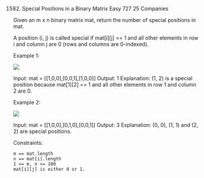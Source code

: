 1582. Special Positions in a Binary Matrix
Easy
727
25
Companies

Given an m x n binary matrix mat, return the number of special positions in mat.

A position (i, j) is called special if mat[i][j] == 1 and all other elements in row i and column j are 0 (rows and columns are 0-indexed).

 

Example 1:

![](./special1.jpg)

Input: mat = [[1,0,0],[0,0,1],[1,0,0]]
Output: 1
Explanation: (1, 2) is a special position because mat[1][2] == 1 and all other elements in row 1 and column 2 are 0.

Example 2:

![](./special-grid.jpg)

Input: mat = [[1,0,0],[0,1,0],[0,0,1]]
Output: 3
Explanation: (0, 0), (1, 1) and (2, 2) are special positions.

 

Constraints:

    m == mat.length
    n == mat[i].length
    1 <= m, n <= 100
    mat[i][j] is either 0 or 1.

